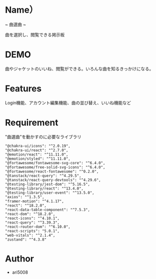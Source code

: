 # Name）
 ~ 曲選曲 ~
 
曲を選択し、閲覧できる掲示板
 
# DEMO
 
曲やジャケットのいいね、閲覧ができる。いろんな曲を知るきっかけになる。
 
# Features
 
Login機能、アカウント編集機能、曲の並び替え、いいね機能など
 
# Requirement
 
"曲選曲"を動かすのに必要なライブラリ
 
    "@chakra-ui/icons": "^2.0.19",
    "@chakra-ui/react": "^2.7.0",
    "@emotion/react": "^11.11.0",
    "@emotion/styled": "^11.11.0",
    "@fortawesome/fontawesome-svg-core": "^6.4.0",
    "@fortawesome/free-solid-svg-icons": "^6.4.0",
    "@fortawesome/react-fontawesome": "^0.2.0",
    "@tanstack/react-query": "^4.29.5",
    "@tanstack/react-query-devtools": "^4.29.6",
    "@testing-library/jest-dom": "^5.16.5",
    "@testing-library/react": "^13.4.0",
    "@testing-library/user-event": "^13.5.0",
    "axios": "^1.3.5",
    "framer-motion": "^4.1.17",
    "react": "^18.2.0",
    "react-data-table-component": "^7.5.3",
    "react-dom": "^18.2.0",
    "react-icons": "^4.10.1",
    "react-query": "^3.39.3",
    "react-router-dom": "^6.10.0",
    "react-scripts": "5.0.1",
    "web-vitals": "^2.1.4",
    "zustand": "^4.3.8"
 
 
# Author
 
* ari5008

 

